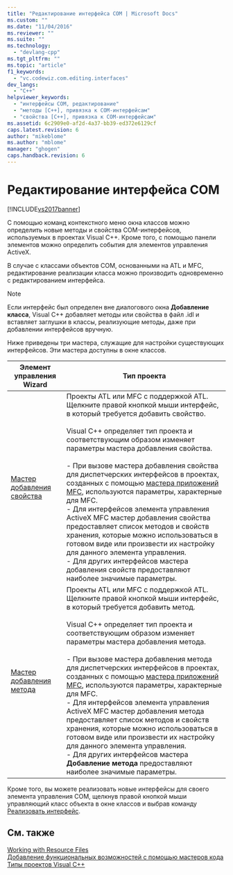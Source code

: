 ```yaml
---
title: "Редактирование интерфейса COM | Microsoft Docs"
ms.custom: ""
ms.date: "11/04/2016"
ms.reviewer: ""
ms.suite: ""
ms.technology: 
  - "devlang-cpp"
ms.tgt_pltfrm: ""
ms.topic: "article"
f1_keywords: 
  - "vc.codewiz.com.editing.interfaces"
dev_langs: 
  - "C++"
helpviewer_keywords: 
  - "интерфейсы COM, редактирование"
  - "методы [C++], привязка к COM-интерфейсам"
  - "свойства [C++], привязка к COM-интерфейсам"
ms.assetid: 6c2909e0-af2d-4a37-bb39-ed372e6129cf
caps.latest.revision: 6
author: "mikeblome"
ms.author: "mblome"
manager: "ghogen"
caps.handback.revision: 6
---
```

# Редактирование интерфейса COM
[!INCLUDE[vs2017banner](../assembler/inline/includes/vs2017banner.md)]

С помощью команд контекстного меню окна классов можно определить новые методы и свойства COM\-интерфейсов, используемых в проектах Visual C\+\+.  Кроме того, с помощью панели элементов можно определить события для элементов управления ActiveX.  
  
 В случае с классами объектов COM, основанными на ATL и MFC, редактирование реализации класса можно производить одновременно с редактированием интерфейса.  
  
> [!NOTE]
>  Если интерфейс был определен вне диалогового окна **Добавление класса**, Visual C\+\+ добавляет методы или свойства в файл .idl и вставляет заглушки в классы, реализующие методы, даже при добавлении интерфейсов вручную.  
  
 Ниже приведены три мастера, служащие для настройки существующих интерфейсов.  Эти мастера доступны в окне классов.  
  
|Элемент управления Wizard|Тип проекта|  
|-------------------------------|-----------------|  
|[Мастер добавления свойства](../ide/names-add-property-wizard.md)|Проекты ATL или MFC с поддержкой ATL.  Щелкните правой кнопкой мыши интерфейс, в который требуется добавить свойство.<br /><br /> Visual C\+\+ определяет тип проекта и соответствующим образом изменяет параметры мастера добавления свойства.<br /><br /> -   При вызове мастера добавления свойства для диспетчерских интерфейсов в проектах, созданных с помощью [мастера приложений MFC](../Topic/MFC%20Application%20Wizard.md), используются параметры, характерные для MFC.<br />-   Для интерфейсов элемента управления ActiveX MFC мастер добавления свойства предоставляет список методов и свойств хранения, которые можно использоваться в готовом виде или произвести их настройку для данного элемента управления.<br />-   Для других интерфейсов мастера добавления свойств предоставляют наиболее значимые параметры.|  
|[Мастер добавления метода](../ide/add-method-wizard.md)|Проекты ATL или MFC с поддержкой ATL.  Щелкните правой кнопкой мыши интерфейс, в который требуется добавить метод.<br /><br /> Visual C\+\+ определяет тип проекта и соответствующим образом изменяет параметры мастера добавления метода.<br /><br /> -   При вызове мастера добавления метода для диспетчерских интерфейсов в проектах, созданных с помощью [мастера приложений MFC](../Topic/MFC%20Application%20Wizard.md), используются параметры, характерные для MFC.<br />-   Для интерфейсов элемента управления ActiveX MFC мастер добавления метода предоставляет список методов и свойств хранения, которые можно использоваться в готовом виде или произвести их настройку для данного элемента управления.<br />-   Для других интерфейсов мастера **Добавление метода** предоставляют наиболее значимые параметры.|  
  
 Кроме того, вы можете реализовать новые интерфейсы для своего элемента управления COM, щелкнув правой кнопкой мыши управляющий класс объекта в окне классов и выбрав команду [Реализовать интерфейс](../Topic/Implement%20Interface%20Wizard.md).  
  
## См. также  
 [Working with Resource Files](../mfc/working-with-resource-files.md)   
 [Добавление функциональных возможностей с помощью мастеров кода](../ide/adding-functionality-with-code-wizards-cpp.md)   
 [Типы проектов Visual C\+\+](../ide/visual-cpp-project-types.md)